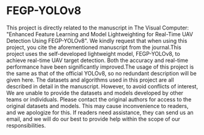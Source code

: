 # FEGP-YOLOv8
This project is directly related to the manuscript in The Visual Computer: "Enhanced Feature Learning and Model Lightweighting for Real-Time UAV Detection Using FEGP-YOLOv8". We kindly request that when using this project, you cite the aforementioned manuscript from the journal.This project uses the self-developed lightweight model, FEGP-YOLOv8, to achieve real-time UAV target detection. Both the accuracy and real-time performance have been significantly improved.The usage of this project is the same as that of the official YOLOv8, so no redundant description will be given here. The datasets and algorithms used in this project are all described in detail in the manuscript. However, to avoid conflicts of interest, We are unable to provide the datasets and models developed by other teams or individuals. Please contact the original authors for access to the original datasets and models. This may cause inconvenience to readers, and we apologize for this. If readers need assistance, they can send us an email, and we will do our best to provide help within the scope of our responsibilities.
